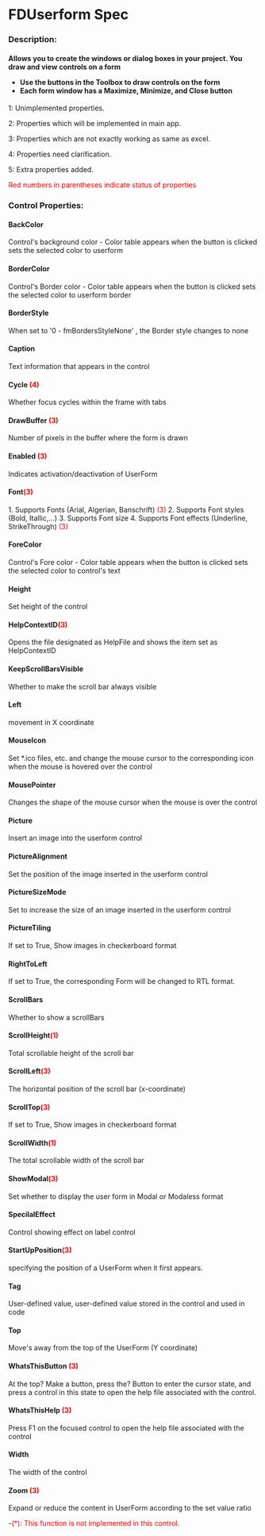 # FDUserform Spec

<h3><b>Description:</b></h3>
<h4>Allows you to create the windows or dialog boxes in your project. You draw and view controls on a form
	<ul>
    <li>Use the buttons in the Toolbox to draw controls on the form</li>
    <li>Each form window has a Maximize, Minimize, and Close button</li>
    </ul>
</h4>

<span>1: Unimplemented properties.</span>

<span>2: Properties which will be implemented in main app.</span>

<span>3: Properties which are not exactly working as same as excel.</span>

<span>4: Properties need clarification.</span>

<span>5: Extra properties added.</span>

<span style='color:red'>Red numbers in parentheses indicate status of properties</span>

<h3><b>Control Properties:</b></h3>
<h4>BackColor</h4>
<span>Control's background color - Color table appears when the button is clicked sets the selected color to userform</span>

<h4>BorderColor</h4>
<span>Control's Border color - Color table appears when the button is clicked sets the selected color to userform border</span>

<h4>BorderStyle</h4>
<span>When set to '0 - fmBordersStyleNone' , the Border style changes to none</span>

<h4>Caption</h4>
<span>Text information that appears in the control</span>

<h4>Cycle <span style="color:red;">(4)</span></h4>
<span>Whether focus cycles within the frame with tabs</span>

<h4>DrawBuffer <span style="color:red;">(3)</span></h4>
<span>Number of pixels in the buffer where the form is drawn</span>

<h4>Enabled <span style="color:red;">(3)</span></h4>
<span>Indicates activation/deactivation of UserForm</span>

<h4>Font<span style="color:red;">(3)</span></h4>
<span>1. Supports Fonts (Arial, Algerian, Banschrift) <span style="color:red;">(3)</span>
2. Supports Font styles (Bold, Itallic,...)
3. Supports Font size
4. Supports Font effects (Underline, StrikeThrough) <span style="color:red;">(3)</span></span>

<h4>ForeColor</h4>
<span>Control's Fore color - Color table appears when the button is clicked sets the selected color to control's text</span>

<h4>Height</h4>
<span>Set height of the control </span>

<h4>HelpContextID<span style="color:red;">(3)</span></h4>
<span> Opens the file designated as HelpFile and shows the item set as HelpContextID</span>

<h4>KeepScrollBarsVisible</h4>
<span>Whether to make the scroll bar always visible</span>

<h4>Left</h4>
<span>movement in X coordinate</span>

<h4>MouseIcon</h4>
<span>Set *.ico files, etc. and change the mouse cursor to the corresponding icon when the mouse is hovered over the control</span>

<h4>MousePointer</h4>
<span>Changes the shape of the mouse cursor when the mouse is over the control </span>

<h4>Picture</h4>
<span>Insert an image into the userform control</span>

<h4>PictureAlignment</h4>
<span>Set the position of the image inserted in the userform control</span>

<h4>PictureSizeMode</h4>
<span>Set to increase the size of an image inserted in the userform control</span>

<h4>PictureTiling</h4>
<span>If set to True, Show images in checkerboard format</span>

<h4>RightToLeft</h4>
<span>If set to True, the corresponding Form will be changed to RTL format.</span>


<h4>ScrollBars</h4>
<span>Whether to show a scrollBars</span>

<h4>ScrollHeight<span style="color:red;">(1)</span></h4>
<span>Total scrollable height of the scroll bar</span>

<h4>ScrollLeft<span style="color:red;">(3)</span></h4>
<span>The horizontal position of the scroll bar (x-coordinate)</span>

<h4>ScrollTop<span style="color:red;">(3)</span></h4>
<span>If set to True, Show images in checkerboard format</span>

<h4>ScrollWidth<span style="color:red;">(1)</span></h4>
<span>The total scrollable width of the scroll bar</span>

<h4>ShowModal<span style="color:red;">(3)</span></h4>
<span>Set whether to display the user form in Modal or Modaless format</span>

<h4>SpecilalEffect</h4>
<span>Control showing effect on label control</span>

<h4>StartUpPosition<span style="color:red;">(3)</span></h4>
<span>specifying the position of a UserForm when it first appears. </span>

<h4>Tag </h4>
<span>User-defined value, user-defined value stored in the control and used in code </span>

<h4>Top</h4>
<span>Move's away from the top of the UserForm (Y coordinate)</span>

<h4>WhatsThisButton <span style="color:red;">(3)</span></h4>
<span>At the top? Make a button, press the? Button to enter the cursor state, and press a control in this state to open the help file associated with the control.</span>

<h4>WhatsThisHelp <span style="color:red;">(3)</span></h4>
<span>Press F1 on the focused control to open the help file associated with the control</span>

<h4>Width</h4>
<span>The width of the control</span>

<h4>Zoom <span style="color:red;">(3)</span></h4>
<span>Expand or reduce the content in UserForm according to the set value ratio</span>

-<span style="color:red;">(*): This function is not implemented in this control.</span>